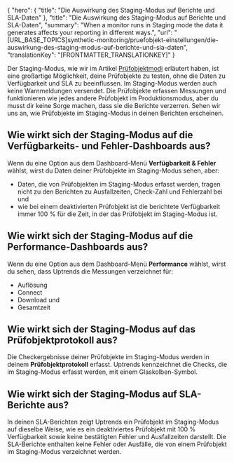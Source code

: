 {
  "hero": {
    "title": "Die Auswirkung des Staging-Modus auf Berichte und SLA-Daten"
  },
  "title": "Die Auswirkung des Staging-Modus auf Berichte und SLA-Daten",
  "summary": "When a monitor runs in Staging mode the data it generates affects your reporting in different ways.",
  "url": "[URL_BASE_TOPICS]synthetic-monitoring/pruefobjekt-einstellungen/die-auswirkung-des-staging-modus-auf-berichte-und-sla-daten",
  "translationKey": "[FRONTMATTER_TRANSLATIONKEY]"
}

Der Staging-Modus, wie wir im Artikel [Prüfobjektmodi]([LINK_URL_1]) erläutert haben, ist eine großartige Möglichkeit, deine Prüfobjekte zu testen, ohne die Daten zu Verfügbarkeit und SLA zu beeinflussen. Im Staging-Modus werden auch keine Warnmeldungen versendet. Die Prüfobjekte erfassen Messungen und funktionieren wie jedes andere Prüfobjekt im Produktionsmodus, aber du musst dir keine Sorge machen, dass sie die Berichte verzerren. Sehen wir uns an, wie Prüfobjekte im Staging-Modus in deinen Berichten erscheinen.

## Wie wirkt sich der Staging-Modus auf die Verfügbarkeits- und Fehler-Dashboards aus?

Wenn du eine Option aus dem Dashboard-Menü **Verfügbarkeit & Fehler** wählst, wirst du Daten deiner Prüfobjekte im Staging-Modus sehen, aber:

-   Daten, die von Prüfobjekten im Staging-Modus erfasst werden, tragen nicht zu den Berichten zu Ausfallzeiten, Check-Zahl und Fehlerzahl bei und
-   wie bei einem deaktivierten Prüfobjekt ist die berichtete Verfügbarkeit immer 100 % für die Zeit, in der das Prüfobjekt im Staging-Modus ist.

## Wie wirkt sich der Staging-Modus auf die Performance-Dashboards aus?

Wenn du eine Option aus dem Dashboard-Menü **Performance** wählst, wirst du sehen, dass Uptrends die Messungen verzeichnet für:

-   Auflösung
-   Connect
-   Download und
-   Gesamtzeit

## Wie wirkt sich der Staging-Modus auf das Prüfobjektprotokoll aus?

Die Checkergebnisse deiner Prüfobjekte im Staging-Modus werden in deinem **Prüfobjektprotokoll** erfasst. Uptrends kennzeichnet die Checks, die im Staging-Modus erfasst werden, mit einem Glaskolben-Symbol. 

## Wie wirkt sich der Staging-Modus auf SLA-Berichte aus?

In deinen SLA-Berichten zeigt Uptrends ein Prüfobjekt im Staging-Modus auf dieselbe Weise, wie es ein deaktiviertes Prüfobjekt mit 100 % Verfügbarkeit sowie keine bestätigten Fehler und Ausfallzeiten darstellt. Die SLA-Berichte enthalten keine Fehler oder Ausfälle, die von einem Prüfobjekt im Staging-Modus verzeichnet werden.
